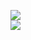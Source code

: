 [![](https://img.shields.io/badge/Made%20With-Github%20Spray-lightgrey.svg?style=for-the-badge&logo=github)](https://github.com/Annihil/github-spray#16338)  
[![](https://i.imgur.com/2DrTn0Z.gif)](https://github.com/Annihil/github-spray)